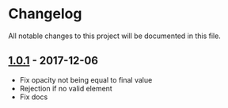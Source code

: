 # Changelog
All notable changes to this project will be documented in this file.

## [1.0.1] - 2017-12-06
- Fix opacity not being equal to final value
- Rejection if no valid element
- Fix docs

[1.0.1]: https://github.com/Oliv/fade-promise/compare/1.0.0...1.0.1
